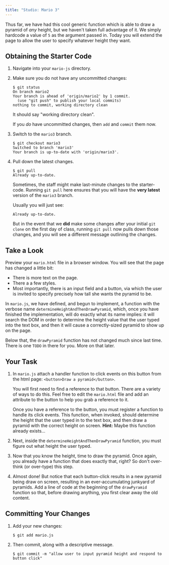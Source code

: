 ```yaml
---
title: "Studio: Mario 3"
---
```


Thus far, we have had this cool generic function which is able to draw a pyramid of *any* height, but we haven't taken full advantage of it. We simply hardcode a value of `5` as the argument passed in. Today you will extend the page to allow the user to specify whatever height they want.

## Obtaining the Starter Code

1. Navigate into your `mario-js` directory.

2. Make sure you do not have any uncommitted changes:

    ```nohighlight
    $ git status
    On branch mario2
    Your branch is ahead of 'origin/mario2' by 1 commit.
      (use "git push" to publish your local commits)
    nothing to commit, working directory clean
    ```
    It should say "working directory clean".

    If you *do* have uncommitted changes, then `add` and `commit` them now.

3. Switch to the `mario3` branch.

    ```nohighlight
    $ git checkout mario3
    Switched to branch 'mario3'
    Your branch is up-to-date with 'origin/mario3'.
    ```

4. Pull down the latest changes.

    ```nohighlight
    $ git pull
    Already up-to-date.
    ```

    Sometimes, the staff might make last-minute changes to the starter-code. Running `git pull` here ensures that you will have the **very latest** version of the `mario3` branch.

    Usually you will just see:

    ```nohighlight
    Already up-to-date.
    ```

    But in the event that we **did** make some changes after your initial `git clone` on the first day of class, running `git pull` now pulls down those changes, and you will see a different message outlining the changes.


## Take a Look

Preview your `mario.html` file in a browser window. You will see that the page has changed a little bit:

- There is more text on the page.
- There a a few styles.
- Most importantly, there is an input field and a button, via which the user is invited to specify precisely how tall she wants the pyramid to be.

In `mario.js`, we have defined, and begun to implement, a function with the verbose name `determineHeightAndThenDrawPyramid`, which, once you have finished the implementation, will do exactly what its name implies: it will search the DOM in order to determine the height value that the user typed into the text box, and then it will cause a correctly-sized pyramid to show up on the page.

Below that, the `drawPyramid` function has not changed much since last time. There is one `TODO` in there for you. More on that later.


## Your Task

1. In `mario.js` attach a handler function to click events on this button from the html page: `<button>Draw a pyramid</button>`.

    You will first need to find a reference to that button. There are a variety of ways to do this. Feel free to edit the `mario.html` file and add an attribute to the button to help you grab a reference to it.

    Once you have a reference to the button, you must register a function to handle its click events. This function, when invoked, should determine the height that the user typed in to the text box, and then draw a pyramid with the correct height on screen. **Hint:** Maybe this function already exists...

2. Next, inside the `determineHeightAndThenDrawPyramid` function, you must figure out what height the user typed.

3. Now that you know the height, time to draw the pyramid. Once again, you already have a function that does exactly that, right? So don't over-think (or over-type) this step.

4. Almost done! But notice that each button-click results in a new pyramid being draw on screen, resulting in an ever-accumulating junkyard of pyramids. Add a line of code at the beginning of the `drawPyramid` function so that, before drawing anything, you first clear away the old content.

## Committing Your Changes

1. Add your new changes:

    ```nohighlight
    $ git add mario.js
    ```

2. Then commit, along with a descriptive message.

    ```nohighlight
    $ git commit -m "allow user to input pyramid height and respond to button click"
    ```
